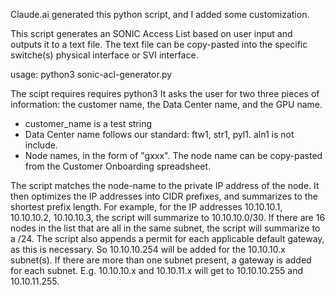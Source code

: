 Claude.ai generated this python script, and I added some customization.

This script generates an SONIC Access List based on user input and outputs it to a text file. The text file can be copy-pasted into the specific switche(s) physical interface or SVI interface.

usage: python3 sonic-acl-generator.py


The scipt requires requires python3
It asks the user for two three pieces of information: the customer name, the Data Center name, and the GPU name.
* customer_name is a test string
* Data Center name follows our standard: ftw1, str1, pyl1. aln1 is not include.
* Node names, in the form of "gxxx". The node name can be copy-pasted from the Customer Onboarding spreadsheet.

The script matches the node-name to the private IP address of the node. It then optimizes the IP addresses into CIDR prefixes, and summarizes to the shortest prefix length. 
For example, for the IP addresses 10.10.10.1, 10.10.10.2, 10.10.10.3, the script will summarize to 10.10.10.0/30. If there are 16 nodes in the list that are all in the same subnet, the script will summarize to a /24. 
The script also appends a permit for each applicable default gateway, as this is necessary. So 10.10.10.254 will be added for the 10.10.10.x subnet(s).
If there are more than one subnet present, a gateway is added for each subnet. E.g. 10.10.10.x and 10.10.11.x will get to 10.10.10.255 and 10.10.11.255. 
